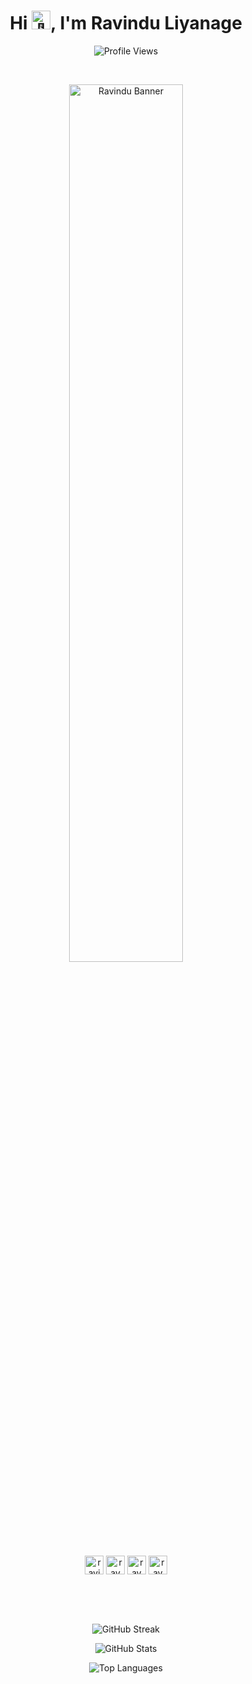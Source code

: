 <h1 align="center">
  Hi <img src="https://media.giphy.com/media/hvRJCLFzcasrR4ia7z/giphy.gif" width="30px" alt="👋"/>, I'm Ravindu Liyanage
</h1>

<p align="center">
  <img src="https://komarev.com/ghpvc/?username=ravmax-rdl&label=Profile%20views&color=0e75b6&style=flat" alt="Profile Views" />
</p>

<br>

<p align="center">
  <img src="https://github.com/user-attachments/assets/4e0d798c-83fe-4761-bb2a-5934956e2636" alt="Ravindu Banner" width="60%"/>
</p>


<p align="center">
 <a href="mailto:ravindudl.rc@gmail.com?body=%0A%0A---%0A_github_" target="blank"><img align="center" src="https://img.icons8.com/fluency-systems-regular/48/FFFFFF/message-squared.png" alt="ravindudl.rc@gmail.com" height="30" width="30" /></a>
<a href="https://twitter.com/ravmax_rdl" target="blank"><img align="center" src="https://img.icons8.com/fluency-systems-regular/48/FFFFFF/twitterx.png" alt="ravmax_rdl" height="30" width="30" /></a>
<a href="https://linkedin.com/in/ravmax-rdl" target="blank"><img align="center" src="https://img.icons8.com/fluency-systems-regular/48/FFFFFF/linkedin.png" alt="ravmax-rdl" height="30" width="30" /></a>
<a href="https://instagram.com/ravmax_rdl" target="blank"><img align="center" src="https://img.icons8.com/fluency-systems-regular/48/FFFFFF/instagram-new--v1.png" alt="ravmax_rdl" height="30" width="30" /></a>
</p>

<br>
<br>
<br>

<p align="center">
  <img src="https://github-readme-streak-stats.herokuapp.com?user=ravmax-rdl&theme=transparent&short_numbers=true&card_width=600&hide_border=true&type=png&dates=1f6ee9&background=EB545400&border=1f6ee9&stroke=EBEBEB&ring=91badc&fire=91badc&currStreakNum=1f6ee9&sideNums=1f6ee9&currStreakLabel=1f6ee9&sideLabels=1f6ee9&excludeDaysLabel=1f6ee9" alt="GitHub Streak" />
</p>

<p align="center">
  <img src="https://github-readme-stats.vercel.app/api?username=ravmax-rdl&show_icons=true&theme=transparent&hide_border=true&type=png&title_color=91badc&text_color=1f6ee9&icon_color=91badc" alt="GitHub Stats" />
</p>

<p align="center">
  <img src="https://github-readme-stats.vercel.app/api/top-langs/?username=ravmax-rdl&layout=donut&theme=transparent&hide_border=true&type=png&title_color=91badc&text_color=1f6ee9" alt="Top Languages" />
</p>
